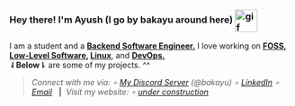 <h3 align="left">Hey there! I'm <strong>Ayush</strong> (I go by <strong>bakayu</strong> around here) <img src=".data/rei_plush_round.gif" alt="gif" width="40" align="center"/></h3>

I am a student and a <b><ins>Backend Software Engineer.</ins></b> I love working on <b><ins>FOSS</ins>, <ins>Low-Level Software</ins>, <ins>Linux</ins></b>, and <b><ins>DevOps.</ins></b><br/><b>⇃Below⇂</b> are some of my projects. ^^


> <div align="left">
>   <i>Connect with me via: ∘ <a href="https://discord.gg/2KgPQpejGv">My Discord Server</a> (@bakayu) ∘ <a href="https://linkedin.com/in/bakayu">LinkedIn</a> ∘ <a href="mailto:ayu.0067abc@gmail.com">Email</a></i> &nbsp;&nbsp;<b>|</b>&nbsp;&nbsp;<i>Visit my website: ∘ <a href="#">under construction</a></i>
</div>
